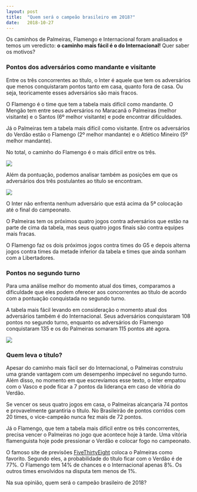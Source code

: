 ```yaml
---
layout: post
title:  "Quem será o campeão brasileiro em 2018?"
date:   2018-10-27
---
```


Os caminhos de Palmeiras, Flamengo e Internacional foram analisados e temos um veredicto: **o caminho mais fácil é o do Internacional!** Quer saber os motivos?

### Pontos dos adversários como mandante e visitante

Entre os três concorrentes ao título, o Inter é aquele que tem os adversários que menos conquistaram pontos tanto em casa, quanto fora de casa. Ou seja, teoricamente esses adversários são mais fracos.

O Flamengo é o time que tem a tabela mais difícil como mandante. O Mengão tem entre seus adversários no Maracanã o Palmeiras (melhor visitante) e o Santos (6º melhor visitante) e pode encontrar dificuldades.

Já o Palmeiras tem a tabela mais difícil como visitante. Entre os adversários do Verdão estão o Flamengo (2º melhor mandante) e o Atlético Mineiro (5º melhor mandante).

No total, o caminho do Flamengo é o mais difícil entre os três.

![](https://cdn-images-1.medium.com/max/1600/1*anm_VT5nUtaeZSM_UyNrtw.png)

Além da pontuação, podemos analisar também as posições em que os adversários dos três postulantes ao título se encontram.

![](https://cdn-images-1.medium.com/max/1600/1*1GXCDl51ItF2fSSafCNntQ.png)

O Inter não enfrenta nenhum adversário que está acima da 5ª colocação até o final do campeonato.

O Palmeiras tem os próximos quatro jogos contra adversários que estão na parte de cima da tabela, mas seus quatro jogos finais são contra equipes mais fracas.

O Flamengo faz os dois próximos jogos contra times do G5 e depois alterna jogos contra times da metade inferior da tabela e times que ainda sonham com a Libertadores.

### Pontos no segundo turno
Para uma análise melhor do momento atual dos times, comparamos a dificuldade que eles podem oferecer aos concorrentes ao título de acordo com a pontuação conquistada no segundo turno.

A tabela mais fácil levando em consideração o momento atual dos adversários também é do Internacional. Seus adversários conquistaram 108 pontos no segundo turno, enquanto os adversários do Flamengo conquistaram 135 e os do Palmeiras somaram 115 pontos até agora.

![](https://cdn-images-1.medium.com/max/1600/1*8JZknz76DhawRtxgP45BDg.png)

### Quem leva o título?

Apesar do caminho mais fácil ser do Internacional, o Palmeiras construiu uma grande vantagem com um desempenho impecável no segundo turno. Além disso, no momento em que escrevíamos esse texto, o Inter empatou com o Vasco e pode ficar a 7 pontos da liderança em caso de vitória do Verdão.

Se vencer os seus quatro jogos em casa, o Palmeiras alcançaria 74 pontos e provavelmente garantiria o título. No Brasileirão de pontos corridos com 20 times, o vice-campeão nunca fez mais de 72 pontos.

Já o Flamengo, que tem a tabela mais difícil entre os três concorrentes, precisa vencer o Palmeiras no jogo que acontece hoje à tarde. Uma vitória flamenguista hoje pode pressionar o Verdão e colocar fogo no campeonato.

O famoso site de previsões [FiveThirtyEight](https://fivethirtyeight.com) coloca o Palmeiras como favorito. Segundo eles, a probabilidade do título ficar com o Verdão é de 77%. O Flamengo tem 14% de chances e o Internacional apenas 8%. Os outros times envolvidos na disputa tem menos de 1%.

Na sua opinião, quem será o campeão brasileiro de 2018?
